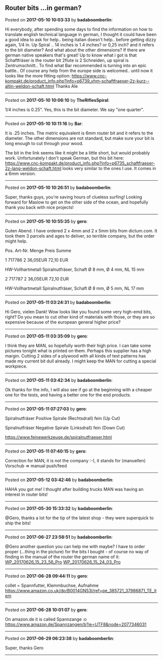 ## Router bits ...in german?
Posted on **2017-05-10 10:03:33** by **badaboomberlin**:

Hi everybody, after spending some days to find the information on how to translate english technical language in german, I thought it could have been a good idea to ask for help.. being italian doesn't help.. before getting dizzy again, 1/4 in. Up Spiral .. 14 inches is 1.4 inches? or 0,25 inch? and it refers to the bit diameter? And what about the other dimensions?  If there are german native speakers that's great! Up to know what i got is that Schaftfräser is the router bit 2flute is 2 Schneiden, up spiral is Zentrumschnitt.. To find what Bar recommended is turning into an epic battle.. Of course any help from the europe side is welcomed.. until now it looks like the more fitting option: https://www.cnc-kompakt.de/product_info.php?info=p6739_vhm-schaftfraeser-2z-kurz--altin-weldon-schaft.html Thanks Ale

---

Posted on **2017-05-10 10:06:10** by **TheRiflesSpiral**:

1/4 inches is 0.25". Yes, this is the bit diameter. We say "one quarter".

---

Posted on **2017-05-10 10:11:16** by **Bar**:

It is .25 inches. The metric equivalent is 6mm router bit and it refers to the diameter. The other dimensions are not standard, but make sure your bit is long enough to cut through your wood.



The bit in the link seems like it might be a little short, but would probably work. Unfortunately I don't speak German, but this bit here: https://www.cnc-kompakt.de/product_info.php?info=p6735_schaftfraeser-2z-lang-weldon-schaft.html looks very similar to the ones I use. It comes in a 6mm version.

---

Posted on **2017-05-10 10:26:51** by **badaboomberlin**:

Super, thanks guys, you're saving hours of clueless surfing! Looking forward for Maslow to get on the other side of the ocean, and hopefully thank you back with nice projects!

---

Posted on **2017-05-10 10:55:35** by **gero**:

Guten Abend. I have ordered 2 x 4mm and 2 x 5mm bits from dictum.com. It took them 3 parcels and ages to deliver, so terrible company, but the order might help.

Pos. 	Art-Nr. 	Menge 	Preis 	Summe

1 	717786 	2 	36,05EUR 	72,10 EUR

HW-Vollhartmetall Spiralnutfräser, Schaft Ø 8 mm, Ø 4 mm, NL 15 mm

2 	717787 	2 	36,05EUR 	72,10 EUR

HW-Vollhartmetall Spiralnutfräser, Schaft Ø 8 mm, Ø 5 mm, NL 17 mm

---

Posted on **2017-05-11 03:24:31** by **badaboomberlin**:

Hi Gero, vielen Dank! Wow looks like you found some very high-emd bits, right? Do you mean to cut other kind of materials with those, or they are so expensive because of the european general higher price?

---

Posted on **2017-05-11 03:35:09** by **gero**:

I think they are MAN, so hopefully worth their high price. I can take some pictures tonight what is printed on them. Perhaps this supplier has a high margin. Cutting 2 sides of a plywood with all kinds of test patterns has made my current bit dull already. I might keep the MAN for cutting a special workpiece.

---

Posted on **2017-05-11 03:42:34** by **badaboomberlin**:

Ok thanks for the info, I will also see if go at the beginning with a cheaper one for the tests, and having a better one for the end products.

---

Posted on **2017-05-11 07:27:03** by **gero**:

Spiralnutfräser Positive Spirale (Rechtsdrall) fein (Up Cut)

Spiralnutfräser Negative Spirale (Linksdrall) fein (Down Cut)

https://www.feinewerkzeuge.de/spiralnutfraeser.html

---

Posted on **2017-05-11 07:40:15** by **gero**:

Correction for MAN, it is not the company :-), it stands for (manuellen) Vorschub => manual push/feed

---

Posted on **2017-05-12 03:42:46** by **badaboomberlin**:

HAHA you got me! I thought after building trucks MAN was having an interest in router bits!

---

Posted on **2017-05-30 15:33:32** by **badaboomberlin**:

@Gero, thanks a lot for the tip of the latest shop - they were superquick to ship the bits!

---

Posted on **2017-06-27 23:58:51** by **badaboomberlin**:

@Gero another question you can help me with maybe?  I have to order proper (...thing in the picture) for the bits I bought - of course no way of finding in the manual of the router the german name of it: [WP_20170626_15_23_56_Pro](/images/Hw/xr/Hwxr_wp_20170626_15_23_56_pro.jpg.jpg)  [WP_20170626_15_24_03_Pro](/images/5y/Sf/5ySf_wp_20170626_15_24_03_pro.jpg.jpg)

---

Posted on **2017-06-28 09:44:11** by **gero**:

collet = Spannfutter, Klemmbuchse, Aufnahme https://www.amazon.co.uk/dp/B0014GN53I/ref=pe_385721_37986871_TE_item

---

Posted on **2017-06-28 10:01:07** by **gero**:

On amazon.de it is called Spannzange :o https://www.amazon.de/Spannzangen/b?ie=UTF8&node=2077346031

---

Posted on **2017-06-29 06:23:38** by **badaboomberlin**:

Super, thanks Gero

---

